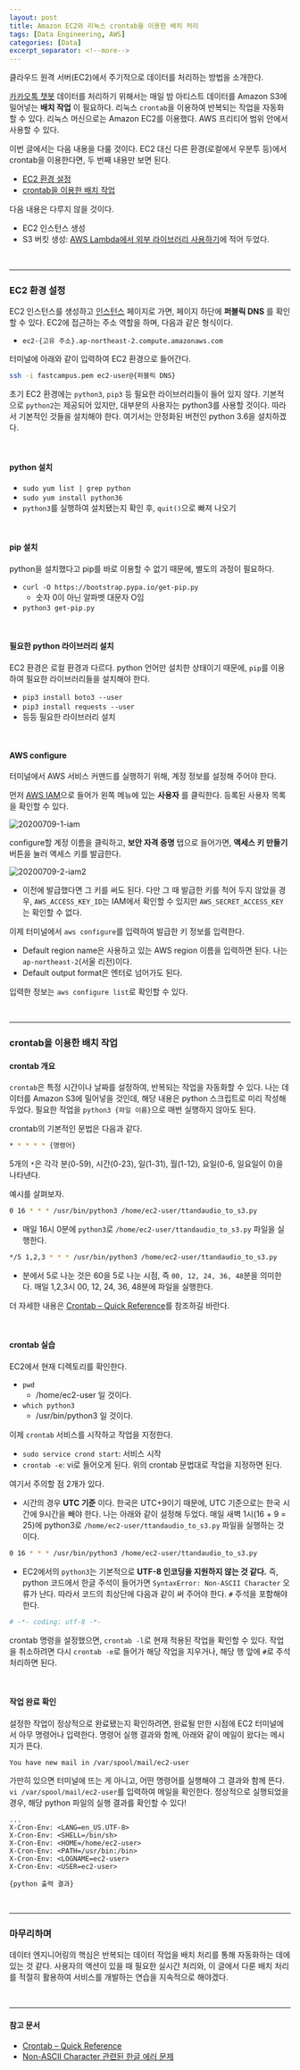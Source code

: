 ```yaml
---
layout: post
title: Amazon EC2와 리눅스 crontab을 이용한 배치 처리
tags: [Data Engineering, AWS]
categories: [Data]
excerpt_separator: <!--more-->
---
```

클라우드 원격 서버(EC2)에서 주기적으로 데이터를 처리하는 방법을 소개한다.<!--more-->

[카카오톡 챗봇](https://sulmasulma.github.io/data/2020/06/03/kakaotalk-chatbot.html) 데이터를 처리하기 위해서는 매일 밤 아티스트 데이터를 Amazon S3에 밀어넣는 **배치 작업** 이 필요하다. 리눅스 `crontab`을 이용하여 반복되는 작업을 자동화할 수 있다. 리눅스 머신으로는 Amazon EC2를 이용했다. AWS 프리티어 범위 안에서 사용할 수 있다.

이번 글에서는 다음 내용을 다룰 것이다. EC2 대신 다른 환경(로컬에서 우분투 등)에서 crontab을 이용한다면, 두 번째 내용만 보면 된다.
- [EC2 환경 설정](#ec2-환경-설정)
- [crontab을 이용한 배치 작업](#crontab을-이용한-배치-작업)

다음 내용은 다루지 않을 것이다.
- EC2 인스턴스 생성
- S3 버킷 생성: [AWS Lambda에서 외부 라이브러리 사용하기](https://sulmasulma.github.io/data/2020/06/24/aws-lambda-with-external-library.html)에 적어 두었다.

<br>

---

### EC2 환경 설정

EC2 인스턴스를 생성하고 [인스턴스](https://ap-northeast-2.console.aws.amazon.com/ec2/v2/home?region=ap-northeast-2#Instances:sort=instanceId) 페이지로 가면, 페이지 하단에 **퍼블릭 DNS** 를 확인할 수 있다. EC2에 접근하는 주소 역할을 하며, 다음과 같은 형식이다.
- `ec2-{고유 주소}.ap-northeast-2.compute.amazonaws.com`

터미널에 아래와 같이 입력하여 EC2 환경으로 들어간다.

```sh
ssh -i fastcampus.pem ec2-user@{퍼블릭 DNS}
```

초기 EC2 환경에는 `python3`, `pip3` 등 필요한 라이브러리들이 들어 있지 않다. 기본적으로 `python2`는 제공되어 있지만, 대부분의 사용자는 python3를 사용할 것이다. 따라서 기본적인 것들을 설치해야 한다. 여기서는 안정화된 버전인 python 3.6을 설치하겠다.

<br>

#### python 설치

- `sudo yum list | grep python`
- `sudo yum install python36`
- `python3`를 실행하여 설치됐는지 확인 후, `quit()`으로 빠져 나오기

<br>

#### pip 설치

python을 설치했다고 pip를 바로 이용할 수 없기 때문에, 별도의 과정이 필요하다.

- `curl -O https://bootstrap.pypa.io/get-pip.py`
  - 숫자 0이 아닌 알파벳 대문자 O임
- `python3 get-pip.py`

<br>

#### 필요한 python 라이브러리 설치

EC2 환경은 로컬 환경과 다르다. python 언어만 설치한 상태이기 때문에, `pip`를 이용하여 필요한 라이브러리들을 설치해야 한다.

- `pip3 install boto3 --user`
- `pip3 install requests --user`
- 등등 필요한 라이브러리 설치

<br>

#### AWS configure

터미널에서 AWS 서비스 커맨드를 실행하기 위해, 계정 정보를 설정해 주어야 한다.

먼저 [AWS IAM](https://console.aws.amazon.com/iam/home)으로 들어가 왼쪽 메뉴에 있는 **사용자** 를 클릭한다. 등록된 사용자 목록을 확인할 수 있다.

![20200709-1-iam](/assets/20200709-1-iam.png)

configure할 계정 이름을 클릭하고, **보안 자격 증명** 탭으로 들어가면, **액세스 키 만들기** 버튼을 눌러 액세스 키를 발급한다.

![20200709-2-iam2](/assets/20200709-2-iam2.png)

- 이전에 발급했다면 그 키를 써도 된다. 다만 그 때 발급한 키를 적어 두지 않았을 경우, `AWS_ACCESS_KEY_ID`는 IAM에서 확인할 수 있지만 `AWS_SECRET_ACCESS_KEY`는 확인할 수 없다.

이제 터미널에서 `aws configure`를 입력하여 발급한 키 정보를 입력한다.

- Default region name은 사용하고 있는 AWS region 이름을 입력하면 된다. 나는 `ap-northeast-2`(서울 리전)이다.
- Default output format은 엔터로 넘어가도 된다.

입력한 정보는 `aws configure list`로 확인할 수 있다.

<br>

---

### crontab을 이용한 배치 작업

#### crontab 개요

`crontab`은 특정 시간이나 날짜를 설정하여, 반복되는 작업을 자동화할 수 있다. 나는 데이터를 Amazon S3에 밀어넣을 것인데, 해당 내용은 python 스크립트로 미리 작성해 두었다. 필요한 작업을 `python3 {파일 이름}`으로 매번 실행하지 않아도 된다.

crontab의 기본적인 문법은 다음과 같다.

```sh
* * * * * {명령어}
```

5개의 `*`은 각각 분(0-59), 시간(0-23), 일(1-31), 월(1-12), 요일(0-6, 일요일이 0)을 나타낸다.

예시를 살펴보자.

```sh
0 16 * * * /usr/bin/python3 /home/ec2-user/ttandaudio_to_s3.py
```

- 매일 16시 0분에 `python3`로 `/home/ec2-user/ttandaudio_to_s3.py` 파일을 실행한다.

```sh
*/5 1,2,3 * * * /usr/bin/python3 /home/ec2-user/ttandaudio_to_s3.py
```

- 분에서 5로 나눈 것은 60을 5로 나눈 시점, 즉 `00, 12, 24, 36, 48`분을 의미한다. 매일 1,2,3시 00, 12, 24, 36, 48분에 파일을 실행한다.

더 자세한 내용은 [Crontab – Quick Reference](https://www.adminschoice.com/crontab-quick-reference)를 참조하길 바란다.

<br>

#### crontab 실습

EC2에서 현재 디렉토리를 확인한다.

- `pwd`
  - /home/ec2-user 일 것이다.
- `which python3`
  - /usr/bin/python3 일 것이다.

이제 `crontab` 서비스를 시작하고 작업을 지정한다.

- `sudo service crond start`: 서비스 시작
- `crontab -e`: vi로 들어오게 된다. 위의 crontab 문법대로 작업을 지정하면 된다.

여기서 주의할 점 2개가 있다.
- 시간의 경우 **UTC 기준** 이다. 한국은 UTC+9이기 때문에, UTC 기준으로는 한국 시간에 9시간을 빼야 한다. 나는 아래와 같이 설정해 두었다. 매일 새벽 1시(16 + 9 = 25)에 python3로 `/home/ec2-user/ttandaudio_to_s3.py` 파일을 실행하는 것이다.
```sh
0 16 * * * /usr/bin/python3 /home/ec2-user/ttandaudio_to_s3.py
```

- EC2에서의 `python3`는 기본적으로 **UTF-8 인코딩을 지원하지 않는 것 같다.** 즉, python 코드에서 한글 주석이 들어가면 `SyntaxError: Non-ASCII Character` 오류가 난다. 따라서 코드의 최상단에 다음과 같이 써 주어야 한다. `#` 주석을 포함해야 한다.
```py
# -*- coding: utf-8 -*-
```

crontab 명령을 설정했으면, `crontab -l`로 현재 적용된 작업을 확인할 수 있다. 작업을 취소하려면 다시 `crontab -e`로 들어가 해당 작업을 지우거나, 해당 행 앞에 `#`로 주석 처리하면 된다.

<br>

#### 작업 완료 확인

설정한 작업이 정상적으로 완료됐는지 확인하려면, 완료될 만한 시점에 EC2 터미널에서 아무 명령어나 입력한다. 명령어 실행 결과와 함께, 아래와 같이 메일이 왔다는 메시지가 뜬다.

```
You have new mail in /var/spool/mail/ec2-user
```

가만히 있으면 터미널에 뜨는 게 아니고, 어떤 명령어를 실행해야 그 결과와 함께 뜬다. `vi /var/spool/mail/ec2-user`를 입력하여 메일을 확인한다. 정상적으로 실행되었을 경우, 해당 python 파일의 실행 결과를 확인할 수 있다!

```
...
X-Cron-Env: <LANG=en_US.UTF-8>
X-Cron-Env: <SHELL=/bin/sh>
X-Cron-Env: <HOME=/home/ec2-user>
X-Cron-Env: <PATH=/usr/bin:/bin>
X-Cron-Env: <LOGNAME=ec2-user>
X-Cron-Env: <USER=ec2-user>

{python 출력 결과}
```

<br>

---

### 마무리하며

데이터 엔지니어링의 핵심은 반복되는 데이터 작업을 배치 처리를 통해 자동화하는 데에 있는 것 같다. 사용자의 액션이 있을 때 필요한 실시간 처리와, 이 글에서 다룬 배치 처리를 적절히 활용하여 서비스를 개발하는 연습을 지속적으로 해야겠다.

<br>

---
#### 참고 문서
- [Crontab – Quick Reference](https://www.adminschoice.com/crontab-quick-reference)
- [Non-ASCII Character 관련된 한글 에러 문제](https://pante.blog/371)
